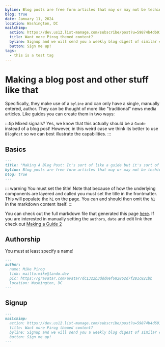 ```yaml
---
byline: Blog posts are free form articles that may or may not be techincal in nature. They differ slightly from guides primarily in their presentation and authorship.
blog: true
date: January 11, 2024
location: Washington, DC
mailchimp:
  action: https://dev.us12.list-manage.com/subscribe/post?u=59874b4d6910fa65e724a4648&amp;id=613837077f
  title: Want more Pirog themed content?
  byline: Signup and we will send you a weekly blog digest of similar content to keep you satiated.
  button: Sign me up!
tags:
  - this is a test tag
---
```


# Making a blog post and other stuff like that

Specifically, they make use of a `byline` and can only have a single, manually entered, author. They can be thought of more like "traditional" news media articles. Like guides you can create them in two ways:

:::tip Mixed signals?
Yes, we know that this actually should be a `Guide` instead of a blog post! However, in this weird case we think its better to use `BlogPost` so we can best illustrate the capabilities.
:::

## Basics

```md
---
title: "Making A Blog Post: It's sort of like a guide but it's sort of not like a guide"
byline: Blog posts are free form articles that may or may not be techincal in nature. They differ slightly from guides primarily in their presentation and authorship.
blog: true
---
```

::: warning You must set the title!
Note that because of how the underlying components are layered and called you must set the title in the frontmatter. This will populate the `h1` on the page. You can and should then omit the `h1` in the markdown content itself.
:::

You can check out the full markdown file that generated this page [here](https://github.com/lando/vitepress-theme-default-plus/blob/main/docs/guides/making-a-guide.md). If you are interested in manually setting the `authors`, `date` and edit link then check out [Making a Guide 2](../guides/making-a-guide-2.html)

## Authorship

You must at least specify a name!

```md
---
author:
  name: Mike Pirog
  link: mailto:mike@lando.dev
  pic: https://gravatar.com/avatar/dc1322b3ddd0ef682862d7f281c821bb
  location: Washington, DC
---
```

## Signup

```md
---
mailchimp:
  action: https://dev.us12.list-manage.com/subscribe/post?u=59874b4d6910fa65e724a4648&amp;id=613837077f
  title: Want more Pirog themed content?
  byline: Signup and we will send you a weekly blog digest of similar content to keep you satiated.
  button: Sign me up!
---
```
